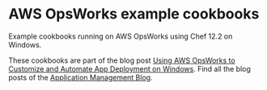 # AWS OpsWorks example cookbooks

Example cookbooks running on AWS OpsWorks using Chef 12.2 on Windows.

These cookbooks are part of the blog post [Using AWS OpsWorks to Customize and Automate App Deployment on Windows](https://blogs.aws.amazon.com/application-management/post/Tx1BBK730NQL2F4/Using-AWS-OpsWorks-to-Customize-and-Automate-App-Deployment-on-Windows).
Find all the blog posts of the [Application Management Blog](http://blogs.aws.amazon.com/application-management).
